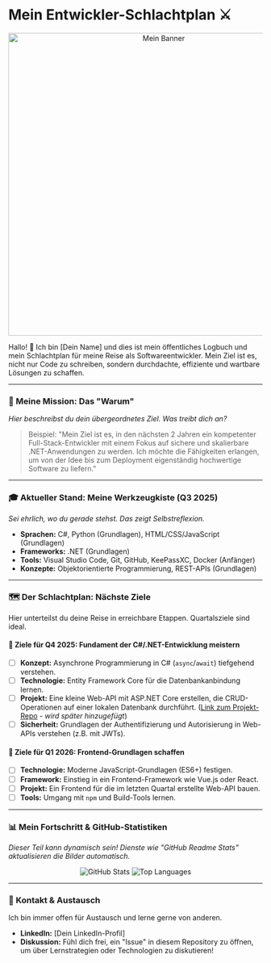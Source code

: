 # Mein Entwickler-Schlachtplan ⚔️

<p align="center">
  <img src="URL_ZU_EINEM_PASSENDEN_BILD_ODER_BANNER" width="600px" alt="Mein Banner"/>
</p>

Hallo! 👋 Ich bin [Dein Name] und dies ist mein öffentliches Logbuch und mein Schlachtplan für meine Reise als Softwareentwickler. Mein Ziel ist es, nicht nur Code zu schreiben, sondern durchdachte, effiziente und wartbare Lösungen zu schaffen.

---

### 🎯 Meine Mission: Das "Warum"

*Hier beschreibst du dein übergeordnetes Ziel. Was treibt dich an?*

> Beispiel: "Mein Ziel ist es, in den nächsten 2 Jahren ein kompetenter Full-Stack-Entwickler mit einem Fokus auf sichere und skalierbare .NET-Anwendungen zu werden. Ich möchte die Fähigkeiten erlangen, um von der Idee bis zum Deployment eigenständig hochwertige Software zu liefern."

---

### 🎓 Aktueller Stand: Meine Werkzeugkiste (Q3 2025)

*Sei ehrlich, wo du gerade stehst. Das zeigt Selbstreflexion.*

-   **Sprachen:** C#, Python (Grundlagen), HTML/CSS/JavaScript (Grundlagen)
-   **Frameworks:** .NET (Grundlagen)
-   **Tools:** Visual Studio Code, Git, GitHub, KeePassXC, Docker (Anfänger)
-   **Konzepte:** Objektorientierte Programmierung, REST-APIs (Grundlagen)

---

### 🗺️ Der Schlachtplan: Nächste Ziele

Hier unterteilst du deine Reise in erreichbare Etappen. Quartalsziele sind ideal.

#### 🏁 **Ziele für Q4 2025: Fundament der C#/.NET-Entwicklung meistern**

-   [ ] **Konzept:** Asynchrone Programmierung in C# (`async`/`await`) tiefgehend verstehen.
-   [ ] **Technologie:** Entity Framework Core für die Datenbankanbindung lernen.
-   [ ] **Projekt:** Eine kleine Web-API mit ASP.NET Core erstellen, die CRUD-Operationen auf einer lokalen Datenbank durchführt. ([Link zum Projekt-Repo]() - *wird später hinzugefügt*)
-   [ ] **Sicherheit:** Grundlagen der Authentifizierung und Autorisierung in Web-APIs verstehen (z.B. mit JWTs).

#### 🏁 **Ziele für Q1 2026: Frontend-Grundlagen schaffen**

-   [ ] **Technologie:** Moderne JavaScript-Grundlagen (ES6+) festigen.
-   [ ] **Framework:** Einstieg in ein Frontend-Framework wie Vue.js oder React.
-   [ ] **Projekt:** Ein Frontend für die im letzten Quartal erstellte Web-API bauen.
-   [ ] **Tools:** Umgang mit `npm` und Build-Tools lernen.

---

### 📊 Mein Fortschritt & GitHub-Statistiken

*Dieser Teil kann dynamisch sein! Dienste wie "GitHub Readme Stats" aktualisieren die Bilder automatisch.*

<p align="center">
  <img src="https://github-readme-stats.vercel.app/api?username=DEIN_USERNAME&show_icons=true&theme=tokyonight" alt="GitHub Stats"/>
  <img src="https://github-readme-stats.vercel.app/api/top-langs/?username=DEIN_USERNAME&layout=compact&theme=tokyonight" alt="Top Languages"/>
</p>

---

### 🔗 Kontakt & Austausch

Ich bin immer offen für Austausch und lerne gerne von anderen.

-   **LinkedIn:** [Dein LinkedIn-Profil]
-   **Diskussion:** Fühl dich frei, ein "Issue" in diesem Repository zu öffnen, um über Lernstrategien oder Technologien zu diskutieren!
